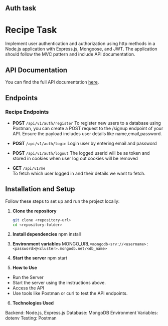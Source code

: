 ## Auth task
# Recipe Task

Implement user authentication and authorization using http methods in a Node.js application with Express.js, Mongoose, and JWT. The application should follow the MVC pattern and include API documentation.


## API Documentation

You can find the full API documentation [here](https://documenter.getpostman.com/view/39470028/2sAYBSktYw).

## Endpoints

### Recipe Endpoints
- **POST** `/api/v1/auth/register`
  To register new users to a database using Postman, you can create a POST request to the /signup endpoint of your API. Ensure the payload includes user details like name,email,password.

- **POST** `/api/v1/auth/login`
  Login user by entering email and password

- **POST** `/api/v1/auth/logout`
  The logged userid will be as token and stored in cookies when user log out cookies will be removed

- **GET** `/api/v1/me`  
  To fetch which user logged in and their details we want to fetch.

## Installation and Setup

Follow these steps to set up and run the project locally:

1. **Clone the repository**  
   ```bash
   git clone <repository-url>
   cd <repository-folder>

2. **Install dependencies**
    npm install

3. **Environment variables**
    MONGO_URL=`mongodb+srv://<username>:<password>@<cluster>.mongodb.net/<db_name>`

4. **Start the server**
    npm start

5. **How to Use**

- Run the Server
- Start the server using the instructions above.
- Access the API
- Use tools like Postman or curl to test the API endpoints.


6. **Technologies Used**

Backend: Node.js, Express.js
Database: MongoDB
Environment Variables: dotenv
Testing: Postman

